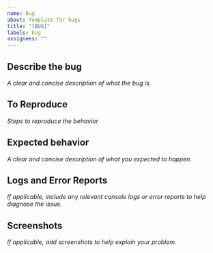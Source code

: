 ```yaml
---
name: Bug
about: Template for bugs
title: "[BUG]"
labels: bug
assignees: ""
---
```


## Describe the bug

_A clear and concise description of what the bug is._

## To Reproduce

_Steps to reproduce the behavior_

## Expected behavior

_A clear and concise description of what you expected to happen._

## Logs and Error Reports

_If applicable, include any relevant console logs or error reports to help diagnose the issue._

## Screenshots

_If applicable, add screenshots to help explain your problem._
